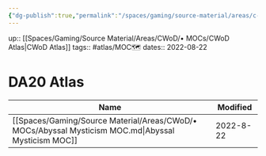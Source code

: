 ```yaml
---
{"dg-publish":true,"permalink":"/spaces/gaming/source-material/areas/c-wo-d/mo-cs/da-20/da-20-atlas/","dgHomeLink":true,"dgPassFrontmatter":true}
---
```


up:: [[Spaces/Gaming/Source Material/Areas/CWoD/• MOCs/CWoD Atlas|CWoD Atlas]]
tags:: #atlas/MOC🗺 
dates:: 2022-08-22

# DA20 Atlas
| Name                                                                                                | Modified  |
| --------------------------------------------------------------------------------------------------- | --------- |
| [[Spaces/Gaming/Source Material/Areas/CWoD/• MOCs/Abyssal Mysticism MOC.md\|Abyssal Mysticism MOC]] | 2022-8-22 |
